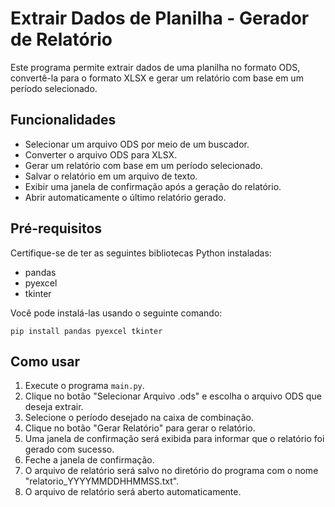 # Extrair Dados de Planilha - Gerador de Relatório

Este programa permite extrair dados de uma planilha no formato ODS, convertê-la para o formato XLSX e gerar um relatório com base em um período selecionado.

## Funcionalidades

- Selecionar um arquivo ODS por meio de um buscador.
- Converter o arquivo ODS para XLSX.
- Gerar um relatório com base em um período selecionado.
- Salvar o relatório em um arquivo de texto.
- Exibir uma janela de confirmação após a geração do relatório.
- Abrir automaticamente o último relatório gerado.

## Pré-requisitos

Certifique-se de ter as seguintes bibliotecas Python instaladas:

- pandas
- pyexcel
- tkinter

Você pode instalá-las usando o seguinte comando:

    pip install pandas pyexcel tkinter

## Como usar

1. Execute o programa `main.py`.
2. Clique no botão "Selecionar Arquivo .ods" e escolha o arquivo ODS que deseja extrair.
3. Selecione o período desejado na caixa de combinação.
4. Clique no botão "Gerar Relatório" para gerar o relatório.
5. Uma janela de confirmação será exibida para informar que o relatório foi gerado com sucesso.
6. Feche a janela de confirmação.
7. O arquivo de relatório será salvo no diretório do programa com o nome "relatorio_YYYYMMDDHHMMSS.txt".
8. O arquivo de relatório será aberto automaticamente.


